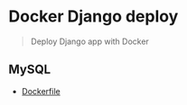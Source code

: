 # Docker Django deploy

> Deploy Django app with Docker 

## MySQL

- [Dockerfile](./mysql/Dockerfile)

